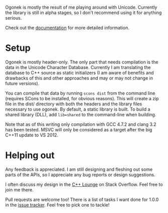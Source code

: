 Ogonek is mostly the result of me playing around with Unicode. Currently the
library is still in alpha stages, so I don't recommend using it for anything
serious.

Check out the [documentation] for more detailed information.

# Setup

Ogonek is mostly header-only. The only part that needs compilation is the data
in the Unicode Character Database. Currently I am translating the database to
C++ source as static initializers (I am aware of benefits and drawbacks of this
and other approaches and may or may not change in future versions).

You can compile that data by running `scons dist` from the command line
(requires SCons to be installed, for obvious reasons). This will create a zip
file in the dist/ directory with both the headers and the library files
necessary to use ogonek. By default, a static library is built. To build a
shared library (DLL), add `lib=shared` to the command-line when building.

Note that as of this writing only compilation with GCC 4.7.2 and clang 3.2 has
been tested. MSVC will only be considered as a target after the big C++11
update to VS 2012.

# Helping out

Any feedback is appreciated. I am still designing and fleshing out some parts of
the APIs, so I appreciate any bug reports or design suggestions.

I often discuss my design in the [C++ Lounge][lounge] on Stack Overflow. Feel
free to join me there. 

Pull requests are welcome too! There is a list of tasks I want done for 1.0.0 in
the [issue tracker]. Feel free to pick one to tackle!

 [documentation]: http://flamingdangerzone.com/ogonek
 [downloads]: http://bitbucket.org/martinhofernandes/ogonek/downloads
 [lounge]: http://chat.stackoverflow.com/rooms/10/loungec
 [issue tracker]: https://github.com/rmartinho/ogonek/issues?sort=created&state=open

